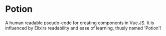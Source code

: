 # Potion
A human readable pseudo-code for creating components in Vue.JS. It is influenced by Elixirs readability and ease of learning, thusly named 'Potion'!
